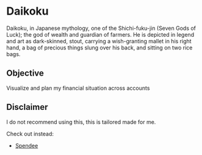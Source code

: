 # Daikoku

Daikoku, in Japanese mythology, one of the Shichi-fuku-jin (Seven Gods of
Luck); the god of wealth and guardian of farmers. He is depicted in legend and
art as dark-skinned, stout, carrying a wish-granting mallet in his right hand,
a bag of precious things slung over his back, and sitting on two rice bags.

## Objective

Visualize and plan my financial situation across accounts

## Disclaimer

I do not recommend using this, this is tailored made for me.

Check out instead:

- [Spendee](https://www.spendee.com/)

